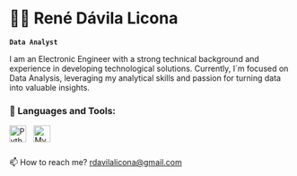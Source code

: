# 👨‍💻 René Dávila Licona

**`Data Analyst`**

I am an Electronic Engineer with a strong technical background and experience in developing technological solutions. Currently, I´m focused on Data Analysis, leveraging my analytical skills and passion for turning data into valuable insights.

### 🔨 Languages and Tools:
<img align="left" alt="Python" width="30px" style="padding-right:10px;" src="https://cdn.jsdelivr.net/gh/devicons/devicon@latest/icons/python/python-original-wordmark.svg" />
<img align="left" alt="MySQL" width="30px" style="padding-right:10px;" src="https://cdn.jsdelivr.net/gh/devicons/devicon@latest/icons/mysql/mysql-original-wordmark.svg" />
<br />

#

📫 How to reach me? rdavilalicona@gmail.com



